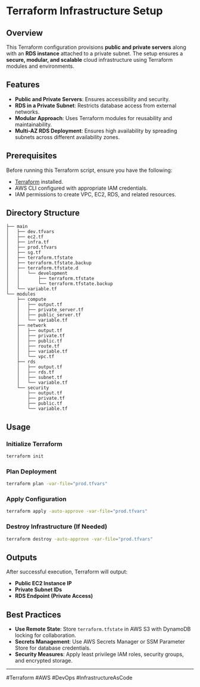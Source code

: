 # Terraform Infrastructure Setup

## Overview
This Terraform configuration provisions **public and private servers** along with an **RDS instance** attached to a private subnet. The setup ensures a **secure, modular, and scalable** cloud infrastructure using Terraform modules and environments.

## Features
- **Public and Private Servers**: Ensures accessibility and security.
- **RDS in a Private Subnet**: Restricts database access from external networks.
- **Modular Approach**: Uses Terraform modules for reusability and maintainability.
- **Multi-AZ RDS Deployment**: Ensures high availability by spreading subnets across different availability zones.

## Prerequisites
Before running this Terraform script, ensure you have the following:
- [Terraform](https://developer.hashicorp.com/terraform/downloads) installed.
- AWS CLI configured with appropriate IAM credentials.
- IAM permissions to create VPC, EC2, RDS, and related resources.

## Directory Structure
```
├── main
│   ├── dev.tfvars
│   ├── ec2.tf
│   ├── infra.tf
│   ├── prod.tfvars
│   ├── sg.tf
│   ├── terraform.tfstate
│   ├── terraform.tfstate.backup
│   ├── terraform.tfstate.d
│   │   └── development
│   │       ├── terraform.tfstate
│   │       └── terraform.tfstate.backup
│   └── variable.tf
└── modules
    ├── compute
    │   ├── output.tf
    │   ├── private_server.tf
    │   ├── public_server.tf
    │   └── variable.tf
    ├── network
    │   ├── output.tf
    │   ├── private.tf
    │   ├── public.tf
    │   ├── route.tf
    │   ├── variable.tf
    │   └── vpc.tf
    ├── rds
    │   ├── output.tf
    │   ├── rds.tf
    │   ├── subnet.tf
    │   └── variable.tf
    └── security
        ├── output.tf
        ├── private.tf
        ├── public.tf
        └── variable.tf
```

## Usage
### Initialize Terraform
```sh
terraform init
```

### Plan Deployment
```sh
terraform plan -var-file="prod.tfvars"
```

### Apply Configuration
```sh
terraform apply -auto-approve -var-file="prod.tfvars"
```

### Destroy Infrastructure (If Needed)
```sh
terraform destroy -auto-approve -var-file="prod.tfvars"
```

## Outputs
After successful execution, Terraform will output:
- **Public EC2 Instance IP**
- **Private Subnet IDs**
- **RDS Endpoint (Private Access)**

## Best Practices
- **Use Remote State**: Store `terraform.tfstate` in AWS S3 with DynamoDB locking for collaboration.
- **Secrets Management**: Use AWS Secrets Manager or SSM Parameter Store for database credentials.
- **Security Measures**: Apply least privilege IAM roles, security groups, and encrypted storage.
---
#Terraform #AWS #DevOps #InfrastructureAsCode

